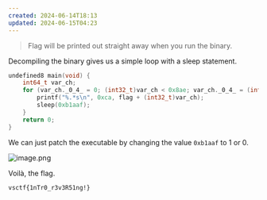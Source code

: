 ```yaml
---
created: 2024-06-14T18:13
updated: 2024-06-15T04:23
---
```


> Flag will be printed out straight away when you run the binary.

Decompiling the binary gives us a simple loop with a sleep statement.

```cpp
undefined8 main(void) {
	int64_t var_ch;
	for (var_ch._0_4_ = 0; (int32_t)var_ch < 0x8ae; var_ch._0_4_ = (int32_t)var_ch + 0xca) {
		printf("%.*s\n", 0xca, flag + (int32_t)var_ch);
		sleep(0xb1aaf);
	}
	return 0;
}
```

We can just patch the executable by changing the value `0xb1aaf` to 1 or 0.

![image.png](https://res.cloudinary.com/kumonochisanaka/image/upload/v1718439785/2024/06/ae6a7ae11a4d1b4d16b212e92ae58d13.png)

Voilà, the flag.

```
vsctf{1nTr0_r3v3R51ng!}
```
